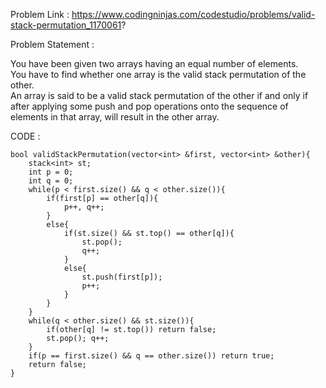 Problem Link  : https://www.codingninjas.com/codestudio/problems/valid-stack-permutation_1170061?

Problem Statement : 

You have been given two arrays having an equal number of elements.<br> You have to find whether one array is the valid stack permutation of the other.<br> An array is said to be a valid stack permutation of the other if and only if after applying some push and pop operations onto the sequence of elements in that array, will result in the other array.



CODE : 
```
bool validStackPermutation(vector<int> &first, vector<int> &other){
	stack<int> st;
	int p = 0;
	int q = 0;
	while(p < first.size() && q < other.size()){
		if(first[p] == other[q]){
			p++, q++;
		}
		else{
			if(st.size() && st.top() == other[q]){
				st.pop();
				q++;
			}
			else{
				st.push(first[p]);
				p++;
			}
		}
	}
	while(q < other.size() && st.size()){
		if(other[q] != st.top()) return false;
		st.pop(); q++;
	}
	if(p == first.size() && q == other.size()) return true;
	return false;
}
```
